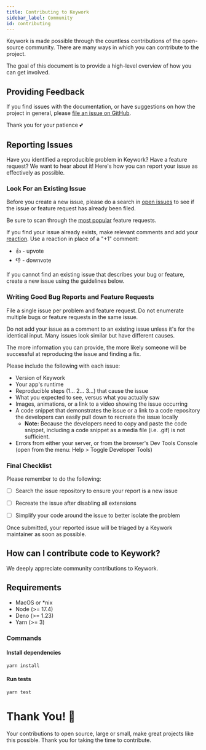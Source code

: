 ```yaml
---
title: Contributing to Keywork
sidebar_label: Community
id: contributing
---
```



Keywork is made possible through the countless contributions of the open-source community.
There are many ways in which you can contribute to the project.

The goal of this document is to provide a high-level overview of how you can get involved.

## Providing Feedback

If you find issues with the documentation, or have suggestions on how the project in general,
please [file an issue on GitHub](https://github.com/nirrius/keywork/issues).

Thank you for your patience 💕

## Reporting Issues

Have you identified a reproducible problem in Keywork?
Have a feature request? We want to hear about it!
Here's how you can report your issue as effectively as possible.

### Look For an Existing Issue

Before you create a new issue, please do a search in [open issues](https://github.com/microsoft/vscode/issues) to see if the issue or feature request has already been filed.

Be sure to scan through the [most popular](https://github.com/microsoft/vscode/issues?q=is%3Aopen+is%3Aissue+label%3Afeature-request+sort%3Areactions-%2B1-desc) feature requests.

If you find your issue already exists, make relevant comments and add your [reaction](https://github.com/blog/2119-add-reactions-to-pull-requests-issues-and-comments). Use a reaction in place of a "+1" comment:

* 👍 - upvote
* 👎 - downvote

If you cannot find an existing issue that describes your bug or feature, create a new issue using the guidelines below.

### Writing Good Bug Reports and Feature Requests

File a single issue per problem and feature request. Do not enumerate multiple bugs or feature requests in the same issue.

Do not add your issue as a comment to an existing issue unless it's for the identical input. Many issues look similar but have different causes.

The more information you can provide, the more likely someone will be successful at reproducing the issue and finding a fix.

Please include the following with each issue:

- Version of Keywork
- Your app's runtime
- Reproducible steps (1... 2... 3...) that cause the issue
- What you expected to see, versus what you actually saw
- Images, animations, or a link to a video showing the issue occurring
- A code snippet that demonstrates the issue or a link to a code repository the developers can easily pull down to recreate the issue locally
  - **Note:** Because the developers need to copy and paste the code snippet, including a code snippet as a media file (i.e. .gif) is not sufficient.
- Errors from either your server, or from the browser's Dev Tools Console (open from the menu: Help > Toggle Developer Tools)

### Final Checklist

Please remember to do the following:

* [ ] Search the issue repository to ensure your report is a new issue

* [ ] Recreate the issue after disabling all extensions

* [ ] Simplify your code around the issue to better isolate the problem


Once submitted, your reported issue will be triaged by a Keywork maintainer as soon as possible.

## How can I contribute code to Keywork?

We deeply appreciate community contributions to Keywork.

## Requirements

- MacOS or *nix
- Node (>= 17.4)
- Deno (>= 1.23)
- Yarn (>= 3)

### Commands

#### Install dependencies

```shell
yarn install
```
#### Run tests

```shell
yarn test
```

# Thank You! 💞

Your contributions to open source, large or small, make great projects like this possible.
Thank you for taking the time to contribute.


